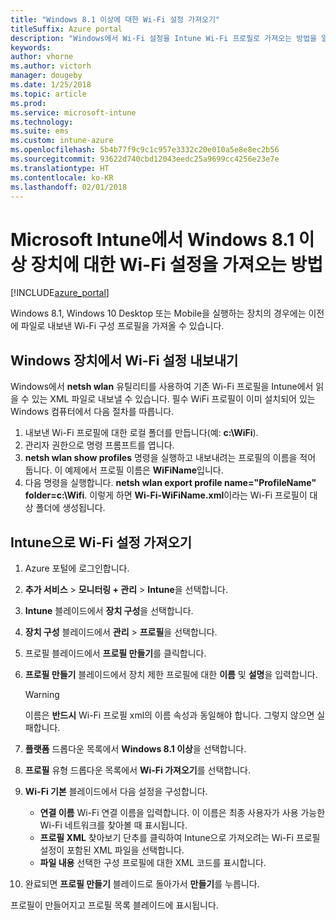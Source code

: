 ```yaml
---
title: "Windows 8.1 이상에 대한 Wi-Fi 설정 가져오기"
titleSuffix: Azure portal
description: "Windows에서 Wi-Fi 설정을 Intune Wi-Fi 프로필로 가져오는 방법을 알아봅니다.\""
keywords: 
author: vhorne
ms.author: victorh
manager: dougeby
ms.date: 1/25/2018
ms.topic: article
ms.prod: 
ms.service: microsoft-intune
ms.technology: 
ms.suite: ems
ms.custom: intune-azure
ms.openlocfilehash: 5b4b77f9c9c1c957e3332c20e010a5e8e8ec2b56
ms.sourcegitcommit: 93622d740cbd12043eedc25a9699cc4256e23e7e
ms.translationtype: HT
ms.contentlocale: ko-KR
ms.lasthandoff: 02/01/2018
---
```

# <a name="how-to-import-wi-fi-settings-for-windows-81-and-later-devices-in-microsoft-intune"></a>Microsoft Intune에서 Windows 8.1 이상 장치에 대한 Wi-Fi 설정을 가져오는 방법

[!INCLUDE[azure_portal](./includes/azure_portal.md)]

Windows 8.1, Windows 10 Desktop 또는 Mobile을 실행하는 장치의 경우에는 이전에 파일로 내보낸 Wi-Fi 구성 프로필을 가져올 수 있습니다.

## <a name="export-wi-fi-settings-from-a-windows-device"></a>Windows 장치에서 Wi-Fi 설정 내보내기

Windows에서 **netsh wlan** 유틸리티를 사용하여 기존 Wi-Fi 프로필을 Intune에서 읽을 수 있는 XML 파일로 내보낼 수 있습니다. 필수 WiFi 프로필이 이미 설치되어 있는 Windows 컴퓨터에서 다음 절차를 따릅니다.
1. 내보낸 Wi-Fi 프로필에 대한 로컬 폴더를 만듭니다(예: **c:\WiFi**).
1. 관리자 권한으로 명령 프롬프트를 엽니다.
1. **netsh wlan show profiles** 명령을 실행하고 내보내려는 프로필의 이름을 적어 둡니다. 이 예제에서 프로필 이름은 **WiFiName**입니다.
1. 다음 명령을 실행합니다. **netsh wlan export profile name="ProfileName" folder=c:\Wifi**. 이렇게 하면 **Wi-Fi-WiFiName.xml**이라는 Wi-Fi 프로필이 대상 폴더에 생성됩니다.

## <a name="import-the-wi-fi-settings-into-intune"></a>Intune으로 Wi-Fi 설정 가져오기

1. Azure 포털에 로그인합니다.
2. **추가 서비스** > **모니터링 + 관리** > **Intune**을 선택합니다.
3. **Intune** 블레이드에서 **장치 구성**을 선택합니다.
2. **장치 구성** 블레이드에서 **관리** > **프로필**을 선택합니다.
3. 프로필 블레이드에서 **프로필 만들기**를 클릭합니다.
4. **프로필 만들기** 블레이드에서 장치 제한 프로필에 대한 **이름** 및 **설명**을 입력합니다.

   > [!WARNING]
   > 이름은 **반드시** Wi-Fi 프로필 xml의 이름 속성과 동일해야 합니다. 그렇지 않으면 실패합니다.

5. **플랫폼** 드롭다운 목록에서 **Windows 8.1 이상**을 선택합니다.
6. **프로필** 유형 드롭다운 목록에서 **Wi-Fi 가져오기**를 선택합니다.
7. **Wi-Fi 기본** 블레이드에서 다음 설정을 구성합니다.
    - **연결 이름** Wi-Fi 연결 이름을 입력합니다. 이 이름은 최종 사용자가 사용 가능한 Wi-Fi 네트워크를 찾아볼 때 표시됩니다.
    - **프로필 XML** 찾아보기 단추를 클릭하여 Intune으로 가져오려는 Wi-Fi 프로필 설정이 포함된 XML 파일을 선택합니다.
    - **파일 내용** 선택한 구성 프로필에 대한 XML 코드를 표시합니다.
8. 완료되면 **프로필 만들기** 블레이드로 돌아가서 **만들기**를 누릅니다.

프로필이 만들어지고 프로필 목록 블레이드에 표시됩니다.
